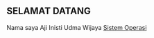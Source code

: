 ## SELAMAT DATANG 
Nama saya Aji Inisti Udma Wijaya
[Sistem Operasi](https://ajiinisti.github.io/os201/URLs/)
